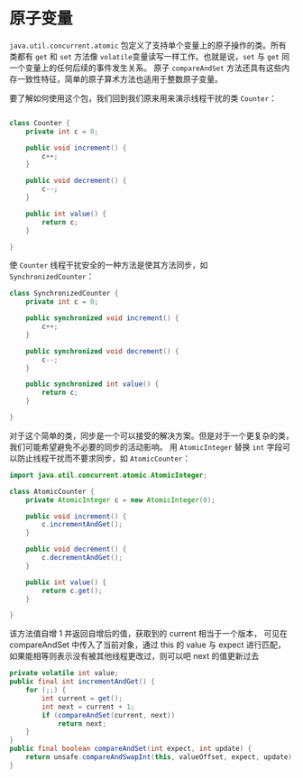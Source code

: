# 原子变量
`java.util.concurrent.atomic` 包定义了支持单个变量上的原子操作的类。所有类都有 `get` 和 `set` 方法像
`volatile`变量读写一样工作。也就是说，`set` 与 `get` 同一个变量上的任何后续的事件发生关系。
原子 `compareAndSet` 方法还具有这些内存一致性特征，简单的原子算术方法也适用于整数原子变量。

要了解如何使用这个包，我们回到我们原来用来演示线程干扰的类 `Counter`：

```java

class Counter {
    private int c = 0;

    public void increment() {
        c++;
    }

    public void decrement() {
        c--;
    }

    public int value() {
        return c;
    }

}
```

使 `Counter` 线程干扰安全的一种方法是使其方法同步，如 `SynchronizedCounter`：

```java
class SynchronizedCounter {
    private int c = 0;

    public synchronized void increment() {
        c++;
    }

    public synchronized void decrement() {
        c--;
    }

    public synchronized int value() {
        return c;
    }

}
```

对于这个简单的类，同步是一个可以接受的解决方案。但是对于一个更复杂的类，我们可能希望避免不必要的同步的活动影响。
用 `AtomicInteger` 替换 `int` 字段可以防止线程干扰而不要求同步，如 `AtomicCounter`：
```java
import java.util.concurrent.atomic.AtomicInteger;

class AtomicCounter {
    private AtomicInteger c = new AtomicInteger(0);

    public void increment() {
        c.incrementAndGet();
    }

    public void decrement() {
        c.decrementAndGet();
    }

    public int value() {
        return c.get();
    }

}
```

该方法值自增 1 并返回自增后的值，获取到的 current 相当于一个版本，
可见在 compareAndSet 中传入了当前对象，通过 this 的 value 与 expect 进行匹配，
如果能相等则表示没有被其他线程更改过，则可以吧 next 的值更新过去

```java
private volatile int value;
public final int incrementAndGet() {
    for (;;) {
        int current = get();
        int next = current + 1;
        if (compareAndSet(current, next))
            return next;
    }
}
public final boolean compareAndSet(int expect, int update) {
    return unsafe.compareAndSwapInt(this, valueOffset, expect, update);
}
```

